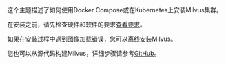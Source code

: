 这个主题描述了如何使用Docker Compose或在Kubernetes上安装Milvus集群。

在安装之前，请先检查硬件和软件的要求[查看要求](prerequisite-docker.md)。

如果在安装过程中遇到图像加载错误，您可以[离线安装Milvus](install_offline-docker.md)。

您也可以从源代码构建Milvus，详细步骤请参考[GitHub](https://github.com/milvus-io/milvus#to-start-developing-milvus)。